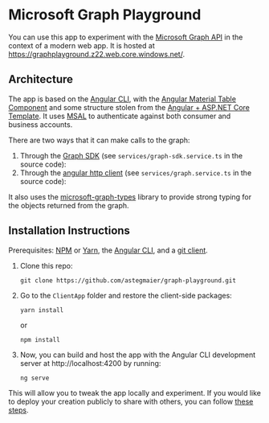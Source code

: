 # Microsoft Graph Playground

You can use this app to experiment with the [Microsoft Graph API](https://developer.microsoft.com/graph) in the context of a modern web app. It is hosted at https://graphplayground.z22.web.core.windows.net/. 

## Architecture

The app is based on the [Angular CLI](https://cli.angular.io/), with the [Angular Material Table Component](https://material.angular.io/components/table/overview) and some structure stolen from the [Angular + ASP.NET Core Template](https://docs.microsoft.com/en-us/aspnet/core/client-side/spa/angular). It uses [MSAL](https://github.com/AzureAD/microsoft-authentication-library-for-js) to authenticate against both consumer and business accounts.

There are two ways that it can make calls to the graph:

1. Through the [Graph SDK](https://github.com/microsoftgraph/msgraph-sdk-javascript) (see `services/graph-sdk.service.ts` in the source code):
2. Through the [angular http client](https://angular.io/guide/http) (see `services/graph.service.ts` in the source code):

It also uses the [microsoft-graph-types](https://www.npmjs.com/package/@microsoft/microsoft-graph-types) library to provide strong typing for the objects returned from the graph.

## Installation Instructions

Prerequisites: [NPM](https://www.npmjs.com/get-npm) or [Yarn](https://yarnpkg.com/en/), the [Angular CLI](https://cli.angular.io/), and a [git client](https://desktop.github.com/).

1. Clone this repo:
    ```
    git clone https://github.com/astegmaier/graph-playground.git
    ```
2. Go to the `ClientApp` folder and restore the client-side packages:
    ```
    yarn install
    ``` 
    or 
    ```
    npm install
    ```

3. Now, you can build and host the app with the Angular CLI development server at http://localhost:4200 by running:
    ```
    ng serve
    ```

This will allow you to tweak the app locally and experiment. If you would like to deploy your creation publicly to share with others, you can follow [these steps](deployment_steps.md).